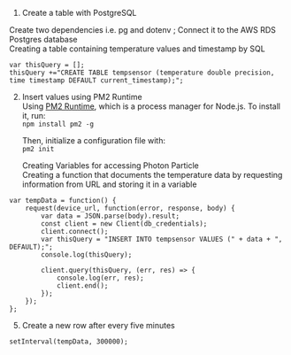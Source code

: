 1. Create a table with PostgreSQL  

 Create two dependencies i.e. pg and dotenv ; Connect it to the AWS RDS Postgres database  
  Creating a table containing temperature values and timestamp by SQL
    

```
var thisQuery = [];
thisQuery +="CREATE TABLE tempsensor (temperature double precision, time timestamp DEFAULT current_timestamp);";

```

2. Insert values using PM2 Runtime  
Using  [PM2 Runtime](https://pm2.keymetrics.io/docs/usage/pm2-doc-single-page/), which is a process manager for Node.js. To install it, run:  
`npm install pm2 -g`

	Then, initialize a configuration file with:  
`pm2 init`

     Creating Variables for accessing Photon Particle    
     Creating a function that documents the temperature data by requesting information from URL and storing it in a variable  
    

```
var tempData = function() {
    request(device_url, function(error, response, body) {
        var data = JSON.parse(body).result;
        const client = new Client(db_credentials);
        client.connect();
        var thisQuery = "INSERT INTO tempsensor VALUES (" + data + ", DEFAULT);";
        console.log(thisQuery);
        
        client.query(thisQuery, (err, res) => {
            console.log(err, res);
            client.end();
        });
    });
};

```

5.  Create a new row after every five minutes

```
setInterval(tempData, 300000);
```